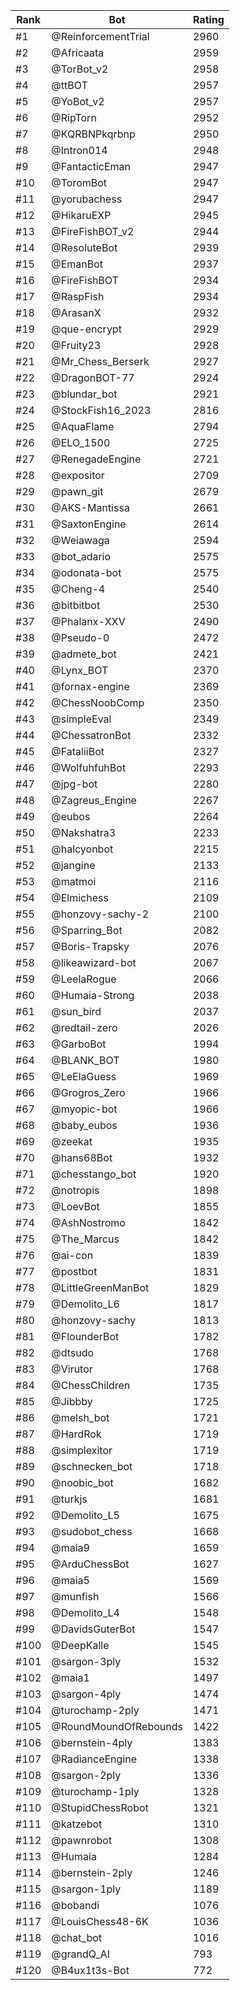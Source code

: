 Rank|Bot|Rating
---|---|---
#1|@ReinforcementTrial|2960
#2|@Africaata|2959
#3|@TorBot_v2|2958
#4|@ttBOT|2957
#5|@YoBot_v2|2957
#6|@RipTorn|2952
#7|@KQRBNPkqrbnp|2950
#8|@Intron014|2948
#9|@FantacticEman|2947
#10|@ToromBot|2947
#11|@yorubachess|2947
#12|@HikaruEXP|2945
#13|@FireFishBOT_v2|2944
#14|@ResoluteBot|2939
#15|@EmanBot|2937
#16|@FireFishBOT|2934
#17|@RaspFish|2934
#18|@ArasanX|2932
#19|@que-encrypt|2929
#20|@Fruity23|2928
#21|@Mr_Chess_Berserk|2927
#22|@DragonBOT-77|2924
#23|@blundar_bot|2921
#24|@StockFish16_2023|2816
#25|@AquaFlame|2794
#26|@ELO_1500|2725
#27|@RenegadeEngine|2721
#28|@expositor|2709
#29|@pawn_git|2679
#30|@AKS-Mantissa|2661
#31|@SaxtonEngine|2614
#32|@Weiawaga|2594
#33|@bot_adario|2575
#34|@odonata-bot|2575
#35|@Cheng-4|2540
#36|@bitbitbot|2530
#37|@Phalanx-XXV|2490
#38|@Pseudo-0|2472
#39|@admete_bot|2421
#40|@Lynx_BOT|2370
#41|@fornax-engine|2369
#42|@ChessNoobComp|2350
#43|@simpleEval|2349
#44|@ChessatronBot|2332
#45|@FataliiBot|2327
#46|@WolfuhfuhBot|2293
#47|@jpg-bot|2280
#48|@Zagreus_Engine|2267
#49|@eubos|2264
#50|@Nakshatra3|2233
#51|@halcyonbot|2215
#52|@jangine|2133
#53|@matmoi|2116
#54|@Elmichess|2109
#55|@honzovy-sachy-2|2100
#56|@Sparring_Bot|2082
#57|@Boris-Trapsky|2076
#58|@likeawizard-bot|2067
#59|@LeelaRogue|2066
#60|@Humaia-Strong|2038
#61|@sun_bird|2037
#62|@redtail-zero|2026
#63|@GarboBot|1994
#64|@BLANK_BOT|1980
#65|@LeElaGuess|1969
#66|@Grogros_Zero|1966
#67|@myopic-bot|1966
#68|@baby_eubos|1936
#69|@zeekat|1935
#70|@hans68Bot|1932
#71|@chesstango_bot|1920
#72|@notropis|1898
#73|@LoevBot|1855
#74|@AshNostromo|1842
#75|@The_Marcus|1842
#76|@ai-con|1839
#77|@postbot|1831
#78|@LittleGreenManBot|1829
#79|@Demolito_L6|1817
#80|@honzovy-sachy|1813
#81|@FlounderBot|1782
#82|@dtsudo|1768
#83|@Virutor|1768
#84|@ChessChildren|1735
#85|@Jibbby|1725
#86|@melsh_bot|1721
#87|@HardRok|1719
#88|@simplexitor|1719
#89|@schnecken_bot|1718
#90|@noobic_bot|1682
#91|@turkjs|1681
#92|@Demolito_L5|1675
#93|@sudobot_chess|1668
#94|@maia9|1659
#95|@ArduChessBot|1627
#96|@maia5|1569
#97|@munfish|1566
#98|@Demolito_L4|1548
#99|@DavidsGuterBot|1547
#100|@DeepKalle|1545
#101|@sargon-3ply|1532
#102|@maia1|1497
#103|@sargon-4ply|1474
#104|@turochamp-2ply|1471
#105|@RoundMoundOfRebounds|1422
#106|@bernstein-4ply|1383
#107|@RadianceEngine|1338
#108|@sargon-2ply|1336
#109|@turochamp-1ply|1328
#110|@StupidChessRobot|1321
#111|@katzebot|1310
#112|@pawnrobot|1308
#113|@Humaia|1284
#114|@bernstein-2ply|1246
#115|@sargon-1ply|1189
#116|@bobandi|1076
#117|@LouisChess48-6K|1036
#118|@chat_bot|1016
#119|@grandQ_AI|793
#120|@B4ux1t3s-Bot|772

